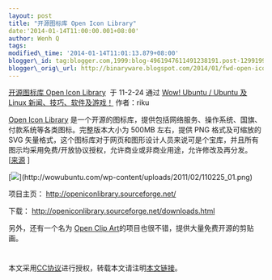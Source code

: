 ```yaml
--- 
layout: post 
title: "开源图标库 Open Icon Library" 
date:'2014-01-14T11:00:00.001+08:00' 
author: Wenh Q
tags:
modified\_time: '2014-01-14T11:01:13.879+08:00' 
blogger\_id: tag:blogger.com,1999:blog-4961947611491238191.post-1299199823451700659
blogger\_orig\_url: http://binaryware.blogspot.com/2014/01/fwd-open-icon-library.html
---
```

[开源图标库 Open Icon Library](http://wowubuntu.com/openicon.html)  于
11-2-24 通过 [Wow! Ubuntu / Ubuntu 及 Linux
新闻、技巧、软件及游戏！](http://wowubuntu.com/) 作者：riku





[Open Icon Library](http://wowubuntu.com/openicon.html)
是一个开源的图标库，提供包括网络服务、操作系统、国旗、付款系统等各类图标。完整版本大小为
500MB 左右，提供 PNG 格式及可缩放的 SVG
矢量格式，这个图标库对于网页和图形设计人员来说可是个宝库，并且所有图示均采用免费/开放协议授权，允许商业或非商业用途，允许修改及再分发。
[[来源](http://www.linuxpilot.com/software/kiji/20110250101open_icon_library)
]



[![](https://images-blogger-opensocial.googleusercontent.com/gadgets/proxy?url=http%3A%2F%2Fwowubuntu.com%2Fwp-content%2Fuploads%2F2011%2F02%2F110225_01.png&container=blogger&gadget=a&rewriteMime=image%2F*)](http://wowubuntu.com/wp-content/uploads/2011/02/110225_01.png)



项目主页： <http://openiconlibrary.sourceforge.net/>

下载： <http://openiconlibrary.sourceforge.net/downloads.html>



另外，还有一个名为 [Open Clip
Art](http://www.openclipart.org/)的项目也很不错，提供大量免费开源的剪贴画。




#
本文采用[CC协议](http://creativecommons.org/licenses/by/2.5/cn/)进行授权，转载本文请注明[本文链接](http://wowubuntu.com/openicon.html)。
